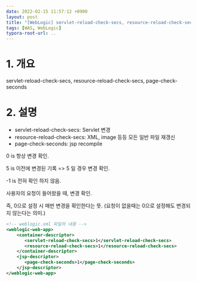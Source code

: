 ```yaml
---
date: 2022-02-15 11:57:12 +0900
layout: post
title: "[WebLogic] servlet-reload-check-secs, resource-reload-check-secs, page-check-seconds"
tags: [WAS, WebLogic]
typora-root-url: ..
---
```



# 1. 개요

servlet-reload-check-secs, resource-reload-check-secs, page-check-seconds

# 2. 설명

* servlet-reload-check-secs: Servlet 변경
* resource-reload-check-secs: XML, image 등등 모든 일반 파일 재갱신
* page-check-seconds: jsp recompile



0 is 항상 변경 확인.

5 is 이전에 변경된 기록 => 5 일 경우 변경 확인.

-1 is 전혀 확인 하지 않음.



사용자의 요청이 들어왔을 때, 변경 확인.

즉, 0으로 설정 시 매번 변경을 확인한다는 뜻. (요청이 없을때는 0으로 설정해도 변경되지 않는다는 의미.)



```xml
<!-- weblogic.xml 파일의 내용 -->
<weblogic-web-app>
	<container-descriptor>
	   <servlet-reload-check-secs>1</servlet-reload-check-secs>
	   <resource-reload-check-secs>1</resource-reload-check-secs>
	</container-descriptor>
	<jsp-descriptor>
	   <page-check-seconds>1</page-check-seconds>
	</jsp-descriptor>
</weblogic-web-app>
```

